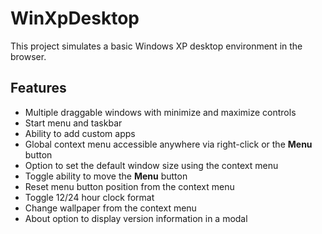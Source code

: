 # WinXpDesktop

This project simulates a basic Windows XP desktop environment in the browser.

## Features

- Multiple draggable windows with minimize and maximize controls
- Start menu and taskbar
- Ability to add custom apps
- Global context menu accessible anywhere via right-click or the **Menu** button
- Option to set the default window size using the context menu
- Toggle ability to move the **Menu** button
- Reset menu button position from the context menu
- Toggle 12/24 hour clock format
- Change wallpaper from the context menu
- About option to display version information in a modal
